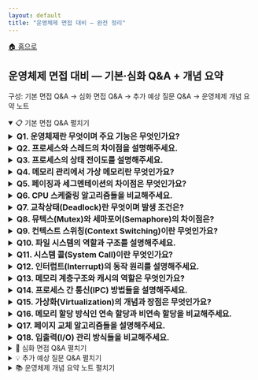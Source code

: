 ```yaml
---
layout: default
title: "운영체제 면접 대비 — 완전 정리"
---
```


<p class="breadcrumb"><a href="/cs_study/home.html">🏠 홈으로</a></p>

<section>
  <h2>운영체제 면접 대비 — 기본·심화 Q&A + 개념 요약</h2>
  <p>구성: 기본 면접 Q&A → 심화 면접 Q&A → 추가 예상 질문 Q&A → 운영체제 개념 요약 노트</p>
</section>

<!-- ① 기본 면접 Q&A -->
<details open>
  <summary><span class="accordion-title">📋 기본 면접 Q&A</span> <span class="indicator">펼치기</span></summary>
  <div class="accordion-content">

  <details>
    <summary style="font-size:1rem;"><b>Q1. 운영체제란 무엇이며 주요 기능은 무엇인가요?</b></summary>
    <div class="accordion-content">
      <p>운영체제는 컴퓨터 하드웨어와 소프트웨어 사이의 중간 역할을 하는 시스템 소프트웨어입니다. 주요 기능으로는 프로세스 관리, 메모리 관리, 파일 시스템 관리, 입출력 관리, 네트워크 관리가 있습니다. 또한 하드웨어 자원을 효율적으로 분배하고, 사용자와 응용 프로그램에게 편리한 인터페이스를 제공하며, 시스템의 보안과 안정성을 보장하는 역할을 합니다.</p>
    </div>
  </details>

  <details>
    <summary style="font-size:1rem;"><b>Q2. 프로세스와 스레드의 차이점을 설명해주세요.</b></summary>
    <div class="accordion-content">
      <p>프로세스는 실행 중인 프로그램으로, 독립적인 메모리 공간을 가지며 다른 프로세스와 완전히 분리되어 있습니다. 각 프로세스는 고유한 PID를 가지고 있으며, 프로세스 간 통신을 위해서는 IPC 메커니즘이 필요합니다. 반면 스레드는 프로세스 내부의 실행 단위로, 같은 프로세스의 스레드들은 코드, 데이터, 힙 영역을 공유하고 스택 영역만 개별적으로 가집니다. 스레드는 생성과 컨텍스트 스위칭 비용이 프로세스보다 적어 효율적입니다.</p>
      <hr>
      <h3>PID (Process ID)</h3>
      <ul>
        <li>PID는 프로세스의 주민등록번호 같은 개념이다.</li>
        <li>운영체제가 각 프로세스에게 부여하는 고유한 번호</li>
        <li>시스템에서 실행 중인 모든 프로세스를 구별하기 위해 사용</li>
        <li>프로세스가 생성되면 자동으로 할당되고, 종료되면 해제됨</li>
      </ul>
      <h3>IPC (Inter-Process Communication)</h3>
      <ul>
        <li>IPC는 프로세스들 간의 소통 방법이다.</li>
        <li>프로세스들은 기본적으로 독립적인 공간에서 실행되기 때문에, 서로 데이터를 주고받으려면 특별한 방법이 필요하다.</li>
        <li>주요 IPC 메커니즘들</li>
        <ul>
          <li>파이프(Pipe): 물을 흘려보내듯 데이터를 한 방향으로 전달</li>
          <li>공유 메모리: 여러 프로세스가 같은 메모리 공간을 공유</li>
          <li>메시지 큐: 우편함처럼 메시지를 저장했다가 전달</li>
          <li>소켓: 네트워크를 통한 통신 (같은 컴퓨터 내에서도 사용 가능)</li>
        </ul>
      </ul>
      <p>간단히 말해, PID는 프로세스의 이름표이고, IPC는 프로세스들이 대화하는 방법이라고 생각하면 됨.</p>
      <br>
      <h3>프로세스 vs 스레드를 쉽게 비유해보면</h3>
      <ul>
        <li>프로세스 = 공장 한 동</li>
        <li>스레드 = 공장 안의 작업자</li>
      </ul>
      <p>왜 "실행 단위"라고 할까?</p>
      <ul>
        <li>프로세스 자체는 그냥 "틀"이고, 실제로 CPU에서 명령어를 실행하는 것은 스레드이다.</li>
      </ul>
    </div>
  </details>

  <details>
    <summary style="font-size:1rem;"><b>Q3. 프로세스의 상태 전이도를 설명해주세요.</b></summary>
    <div class="accordion-content">
      <p>프로세스는 생성, 준비, 실행, 대기, 종료의 5가지 상태를 가집니다. 새로 생성된 프로세스는 생성 상태에서 준비 상태로 이동합니다. 준비 상태의 프로세스는 CPU를 할당받으면 실행 상태가 되고, 시간 할당량이 끝나거나 높은 우선순위 프로세스가 오면 다시 준비 상태로 돌아갑니다. 실행 중 I/O 작업이나 자원 대기가 필요하면 대기 상태로 이동하고, 대기 조건이 해결되면 준비 상태로 돌아갑니다. 작업을 완료하면 종료 상태가 됩니다.</p>
      <hr>
      <figure style="margin:12px 0; text-align:center;">
      <img
        src="https://github.com/user-attachments/assets/6ff556a4-56c2-433d-b15b-b5019aaeff4d"
        alt="프로세스 상태 전이도(생성-준비-실행-대기-종료)"
        width="900" height="437" loading="lazy"
        style="max-width:100%; height:auto; display:inline-block;"
      />
      <figcaption style="font-size:.9rem; color:#666;"></figcaption>
      </figure>
      <ul>
        <li><b>Dispatch:</b> 스케줄러가 준비(Ready) → 실행(Run) 으로 올려보내는 동작. 준비 큐에서 하나를 뽑아 CPU에 얹고(컨텍스트 스위치) 실행을 시작합니다.</li>
        <li><b>Wake Up:</b> I/O 완료·자원 확보 같은 이벤트로 대기(Wait) → 준비(Ready) 로 깨우는 신호. 대기 중이던 프로세스가 다시 준비 큐로 돌아옵니다.</li>
        <li><b>Timer Runout:</b> 시간 할당량(타임 슬라이스) 끝을 알리는 타이머 인터럽트로 실행(Run) → 준비(Ready) 로 선점(preemption)됨.</li>
      </ul>
      <p>유사하게 더 높은 우선순위 프로세스가 도착해도 실행 중이던 프로세스가 선점되어 Run → Ready로 내려갑니다.</p>
    </div>
  </details>

  <details>
    <summary style="font-size:1rem;"><b>Q4. 메모리 관리에서 가상 메모리란 무엇인가요?</b></summary>
    <div class="accordion-content">
      <p>가상 메모리는 물리 메모리의 크기 제약을 극복하기 위한 기법으로, 프로세스가 실제 물리 메모리보다 큰 주소 공간을 사용할 수 있게 해줍니다. 각 프로세스는 독립적인 가상 주소 공간을 가지며, MMU(Memory Management Unit)가 가상 주소를 물리 주소로 변환합니다. 당장 필요하지 않은 페이지는 보조 저장장치에 저장하고, 필요할 때 메모리로 로드하는 페이징 기법을 사용합니다. 이를 통해 멀티태스킹과 메모리 보호, 공유를 효율적으로 구현할 수 있습니다.</p>
      <hr>
      <h3>MMU(Memory Management Unit)</h3>
      <p>가상 주소와 실제 주소를 변환해주는 하드웨어이다. 쉽게 말해, 메모리 번역기이다.</p>
      <ul>
        <li>프로그램이 사용하는 "가짜 주소"를 실제 RAM의 "진짜 주소"로 바꿔주는 역할을 한다.</li>
        <li><b>왜 필요할까?</b></li>
        <ul>
          <li>주소 충돌 방지: MMU가 각각 다른 실제 위치로 매핑해줘서, 여러 프로그램이 모두 "주소 0번부터 시작"이라고 해도 충돌되지 않는다.</li>
          <li>보안: 프로그램 A가 프로그램 B의 메모리에 접근하려고 하면 MMU가 차단</li>
          <li>메모리 효율성: 실제로는 연속되지 않은 메모리 조각들을 마치 연속된 것처럼 보이게 해줌</li>
        </ul>
      </ul>
    </div>
  </details>

  <details>
    <summary style="font-size:1rem;"><b>Q5. 페이징과 세그멘테이션의 차이점은 무엇인가요?</b></summary>
    <div class="accordion-content">
      <p>페이징은 고정된 크기의 페이지 단위로 메모리를 관리하는 방식입니다. 내부 단편화는 발생할 수 있지만 외부 단편화는 발생하지 않으며, 하드웨어의 지원을 받아 효율적으로 구현됩니다. 세그멘테이션은 논리적 의미를 가진 가변 크기의 세그먼트로 메모리를 분할하는 방식입니다. 코드, 데이터, 스택 등으로 논리적으로 분할되어 보호와 공유가 용이하지만, 외부 단편화 문제가 발생할 수 있습니다. 현대의 많은 시스템에서는 두 기법을 결합한 세그먼트-페이지 방식을 사용합니다.</p>
    </div>
    <hr>
    <h3>하드웨어의 지원을 받아 구현된다는 건 무슨 의미일까?</h3>
    <p>페이징은 CPU 안의 전용 하드웨어(MMU·TLB)가 주소 변환을 대신 해줘서 빠르고 자동으로 돌아간다는 뜻</p>
    <ul>
      <li><b>MMU:</b> 프로그램이 쓰는 가상주소 → 실제 물리주소로 매 접근마다 자동 변환</li>
      <li><b>TLB:</b> 최근 변환 결과를 캐시해서 더 빠르게 접근</li>
      <li><b>페이지 폴트 신호:</b> 해당 페이지가 없으면 하드웨어가 예외를 띄워 OS가 불러오게 해줌</li>
    </ul>
    <p>즉, 소프트웨어가 일일이 계산하지 않아도 하드웨어가 뒷단에서 번역·캐시·예외 처리를 맡아줘서 페이징이 눈에 띄는 오버헤드 없이 동작한다는 의미</p>
  </details>

  <details>
    <summary style="font-size:1rem;"><b>Q6. CPU 스케줄링 알고리즘들을 비교해주세요.</b></summary>
    <div class="accordion-content">
      <p>FCFS(First Come First Served)는 도착 순서대로 처리하는 가장 간단한 방식이지만, 평균 대기 시간이 길고 convoy effect가 발생할 수 있습니다. SJF(Shortest Job First)는 실행 시간이 짧은 작업부터 처리하여 평균 대기 시간을 최소화하지만, 실행 시간 예측이 어렵고 starvation 문제가 있습니다. Round Robin은 시간 할당량을 두고 순환하며 처리하는 방식으로 응답 시간이 좋지만, 시간 할당량 설정이 중요합니다. Priority Scheduling은 우선순위가 높은 작업부터 처리하지만 낮은 우선순위 작업의 starvation을 방지하기 위해 aging 기법을 사용합니다.</p>
      <hr>
      <h3>convoy effect</h3>
      <p>FCFS에서 맨 앞에 있는 ‘아주 긴 작업’ 때문에 뒤의 ‘짧은 작업들’이 줄줄이 묶여 느려지는 현상</p>
      <ul>
        <li><b>왜 생기나?</b> FCFS는 선착순·비선점이라, 긴 CPU-bound 작업이 먼저 오면 끝날 때까지 뒤의 I/O-bound(짧게 CPU 쓰고 I/O 하러 가는) 작업들이 시작도 못 함 → 그 사이에 I/O 장치는 놀고, 평균 대기시간·응답시간이 확 늘어남.</li>
        <li><b>피하는 법:</b> SJF/SRTF(짧은 작업 우선), Round Robin(선점), MLFQ처럼 I/O-bound에 유리한 선점형 스케줄링을 쓰면 완화됩니다.</li>
      </ul>
    </div>
  </details>

  <details>
    <summary style="font-size:1rem;"><b>Q7. 교착상태(Deadlock)란 무엇이며 발생 조건은?</b></summary>
    <div class="accordion-content">
      <p>교착상태는 두 개 이상의 프로세스가 서로가 점유하고 있는 자원을 기다리며 무한정 대기하는 상황입니다. 발생 조건으로는 상호 배제(자원을 한 번에 한 프로세스만 사용), 점유와 대기(자원을 보유한 채 다른 자원을 기다림), 비선점(다른 프로세스가 자원을 강제로 빼앗을 수 없음), 순환 대기(프로세스들이 원형으로 자원을 기다림)의 4가지 조건이 모두 성립해야 합니다. 이 중 하나라도 성립하지 않으면 교착상태를 방지할 수 있습니다.</p>
    </div>
  </details>

  <details>
    <summary style="font-size:1rem;"><b>Q8. 뮤텍스(Mutex)와 세마포어(Semaphore)의 차이점은?</b></summary>
    <div class="accordion-content">
      <p>뮤텍스는 mutual exclusion의 줄임말로, 한 번에 하나의 스레드만 임계 영역에 접근할 수 있도록 하는 동기화 객체입니다. 이진 값(0 또는 1)만 가지며, 락을 획득한 스레드만이 락을 해제할 수 있습니다. 세마포어는 정수 값을 가지는 동기화 객체로, 지정된 개수만큼의 스레드가 동시에 자원에 접근할 수 있습니다. wait(P)와 signal(V) 연산을 통해 값을 조작하며, 어떤 스레드든 세마포어 값을 증가시킬 수 있습니다. 뮤텍스는 소유권 개념이 있지만 세마포어는 없습니다.</p>
    </div>
  </details>

  <details>
    <summary style="font-size:1rem;"><b>Q9. 컨텍스트 스위칭(Context Switching)이란 무엇인가요?</b></summary>
    <div class="accordion-content">
      <p>컨텍스트 스위칭은 현재 실행 중인 프로세스나 스레드를 중단하고 다른 프로세스나 스레드를 실행하는 과정입니다. 현재 실행 상태를 PCB(Process Control Block)에 저장하고, 실행할 프로세스의 상태를 PCB에서 복원합니다. 이 과정에서 CPU 레지스터, 프로그램 카운터, 메모리 관리 정보 등이 저장되고 복원됩니다. 컨텍스트 스위칭은 오버헤드가 발생하므로 너무 자주 발생하면 시스템 성능이 저하될 수 있습니다.</p>
      <hr>
      <p>PCB (Process Control Block) = 프로세스 정보를 담은 카드(프로세스의 신분증)</p>
      <ul>
        <li>무엇을 저장하나요?</li>
        <ul>
          <li>PID: 프로세스 번호</li>
          <li>레지스터 값들: CPU가 어디까지 실행했는지</li>
          <li>메모리 정보: 어떤 메모리를 사용 중인지</li>
          <li>상태: 실행 중/대기 중/종료 등</li>
        </ul>
        <li>언제 사용하나요?</li>
        <ul>
          <li>컨텍스트 스위칭 시</li>
          <ol>
            <li>현재 프로세스 정보를 PCB에 저장 (백업)</li>
            <li>다음 프로세스의 PCB 정보를 CPU에 복원</li>
          </ol>
        </ul>
      </ul>
      <p>PCB 덕분에 여러 프로그램이 번갈아 실행되면서도 각자 중단된 지점부터 정확히 이어갈 수 있다.</p>
    </div>
  </details>

  <details>
    <summary style="font-size:1rem;"><b>Q10. 파일 시스템의 역할과 구조를 설명해주세요.</b></summary>
    <div class="accordion-content">
      <p>파일 시스템은 저장 장치에 파일을 저장하고 관리하는 시스템입니다. 파일의 생성, 삭제, 읽기, 쓰기 등의 기본 연산을 제공하고, 디렉토리 구조를 통해 파일을 계층적으로 조직화합니다. 파일 시스템은 일반적으로 부트 블록, 슈퍼 블록, 아이노드 테이블, 데이터 블록으로 구성됩니다. 슈퍼 블록은 파일 시스템의 전체 정보를 담고, 아이노드는 파일의 메타데이터를 저장하며, 데이터 블록은 실제 파일 내용을 저장합니다.</p>
    </div>
  </details>

  <details>
    <summary style="font-size:1rem;"><b>Q11. 시스템 콜(System Call)이란 무엇인가요?</b></summary>
    <div class="accordion-content">
      <p>시스템 콜은 사용자 프로그램이 운영체제의 서비스를 요청하는 인터페이스입니다. 사용자 모드에서 실행되는 프로그램이 커널 모드의 기능을 사용하려면 시스템 콜을 통해야 합니다. 파일 조작(open, read, write), 프로세스 제어(fork, exec, exit), 정보 관리(getpid, alarm), 통신(pipe, socket) 등의 기능을 제공합니다. 시스템 콜 발생 시 인터럽트가 발생하고, 사용자 모드에서 커널 모드로 전환되어 요청된 서비스가 실행됩니다.</p>
    </div>
  </details>

  <details>
    <summary style="font-size:1rem;"><b>Q12. 인터럽트(Interrupt)의 동작 원리를 설명해주세요.</b></summary>
    <div class="accordion-content">
      <p>인터럽트는 CPU가 현재 실행 중인 작업을 중단하고 다른 작업을 처리하게 하는 신호입니다. 하드웨어 인터럽트와 소프트웨어 인터럽트로 구분됩니다. 인터럽트 발생 시 현재 실행 중인 명령어를 완료하고, 현재 상태를 스택에 저장한 후 인터럽트 벡터를 통해 해당 인터럽트 핸들러로 분기합니다. 인터럽트 처리가 완료되면 저장된 상태를 복원하고 원래 작업을 계속 수행합니다. 이를 통해 I/O 처리, 시분할 시스템, 예외 처리 등이 가능합니다.</p>
    </div>
  </details>

  <details>
    <summary style="font-size:1rem;"><b>Q13. 메모리 계층구조와 캐시의 역할은 무엇인가요?</b></summary>
    <div class="accordion-content">
      <p>메모리 계층구조는 속도가 빠르고 비싼 메모리에서 속도가 느리고 저렴한 메모리로 구성됩니다. CPU 레지스터, L1/L2/L3 캐시, 주기억장치(RAM), 보조기억장치(HDD/SSD) 순으로 배열됩니다. 캐시는 자주 사용되는 데이터를 빠른 메모리에 저장하여 평균 접근 시간을 줄이는 역할을 합니다. 지역성 원리(시간적, 공간적 지역성)에 기반하여 동작하며, 캐시 적중률이 높을수록 시스템 성능이 향상됩니다.</p>
    </div>
  </details>

  <details>
    <summary style="font-size:1rem;"><b>Q14. 프로세스 간 통신(IPC) 방법들을 설명해주세요.</b></summary>
    <div class="accordion-content">
      <p>파이프는 부모-자식 프로세스 간 단방향 통신을 제공하며, 명명된 파이프(FIFO)는 관련 없는 프로세스 간에도 사용할 수 있습니다. 공유 메모리는 여러 프로세스가 같은 메모리 영역을 공유하여 빠른 데이터 교환을 가능하게 하지만 동기화가 필요합니다. 메시지 큐는 메시지 단위로 데이터를 전송하며, 순서가 보장되고 동기화 문제가 적습니다. 소켓은 네트워크를 통한 프로세스 간 통신을 제공하며, 시그널은 간단한 이벤트 통지에 사용됩니다.</p>
    </div>
  </details>

  <details>
    <summary style="font-size:1rem;"><b>Q15. 가상화(Virtualization)의 개념과 장점은 무엇인가요?</b></summary>
    <div class="accordion-content">
      <p>가상화는 물리적 자원을 논리적으로 분할하여 여러 개의 가상 환경을 만드는 기술입니다. 하나의 물리적 서버에서 여러 개의 가상 머신을 실행할 수 있어 하드웨어 활용률을 높일 수 있습니다. 자원 격리를 통해 안정성을 보장하고, 스냅샷과 마이그레이션 기능으로 관리 편의성을 제공합니다. 또한 서로 다른 운영체제를 동시에 실행할 수 있어 개발과 테스트 환경 구축에 유리하며, 클라우드 컴퓨팅의 기반 기술입니다.</p>
    </div>
  </details>

  <details>
    <summary style="font-size:1rem;"><b>Q16. 메모리 할당 방식인 연속 할당과 비연속 할당을 비교해주세요.</b></summary>
    <div class="accordion-content">
      <p>연속 할당은 프로세스를 물리 메모리의 연속된 공간에 배치하는 방식입니다. First Fit, Best Fit, Worst Fit 등의 전략이 있으며, 구현이 간단하고 주소 변환이 빠르지만 외부 단편화 문제가 발생합니다. 비연속 할당은 프로세스를 여러 개의 블록으로 나누어 메모리의 여러 위치에 배치하는 방식입니다. 페이징과 세그멘테이션이 대표적이며, 외부 단편화 문제를 해결하고 메모리 활용률을 높이지만, 주소 변환을 위한 추가 하드웨어와 오버헤드가 필요합니다.</p>
    </div>
  </details>

  <details>
    <summary style="font-size:1rem;"><b>Q17. 페이지 교체 알고리즘들을 설명해주세요.</b></summary>
    <div class="accordion-content">
      <p>FIFO는 가장 먼저 들어온 페이지를 교체하는 간단한 방식이지만, Belady's Anomaly가 발생할 수 있습니다. LRU(Least Recently Used)는 가장 오랫동안 사용되지 않은 페이지를 교체하며, 지역성 원리에 기반하여 좋은 성능을 보입니다. LFU(Least Frequently Used)는 가장 적게 사용된 페이지를 교체하고, MFU(Most Frequently Used)는 그 반대입니다. Optimal은 가장 먼 미래에 사용될 페이지를 교체하는 이론적 최적 알고리즘이지만 실제로는 구현 불가능합니다. Clock 알고리즘은 LRU의 근사치로 하드웨어 구현이 용이합니다.</p>
    </div>
  </details>

  <details>
    <summary style="font-size:1rem;"><b>Q18. 입출력(I/O) 관리 방식들을 비교해주세요.</b></summary>
    <div class="accordion-content">
      <p>폴링(Polling)은 CPU가 주기적으로 I/O 장치의 상태를 확인하는 방식으로 구현이 간단하지만 CPU 자원을 낭비합니다. 인터럽트 방식은 I/O 작업 완료 시 인터럽트를 발생시켜 CPU에 알리므로 효율적이지만, 대량의 데이터 전송 시 인터럽트 오버헤드가 큽니다. DMA(Direct Memory Access)는 CPU의 개입 없이 I/O 장치가 직접 메모리와 데이터를 주고받는 방식으로, 대용량 데이터 전송에 효율적입니다. 비동기 I/O는 I/O 요청 후 다른 작업을 계속 수행하다가 완료 통지를 받는 방식입니다.</p>
    </div>
  </details>

  </div>
</details>

<!-- ② 심화 면접 Q&A -->
<details>
  <summary><span class="accordion-title">🚀 심화 면접 Q&A</span> <span class="indicator">펼치기</span></summary>
  <div class="accordion-content">

  <details>
    <summary style="font-size:1rem;"><b>Q19. 메모리 보호(Memory Protection) 기법들을 설명해주세요.</b></summary>
    <div class="accordion-content">
      <p>메모리 보호는 프로세스가 자신에게 할당되지 않은 메모리에 접근하는 것을 방지하는 기법입니다. 기준 레지스터와 한계 레지스터를 사용하는 방법, 페이징에서 페이지 테이블의 보호 비트를 활용하는 방법, 세그멘테이션에서 세그먼트별 접근 권한을 설정하는 방법이 있습니다. 또한 사용자 모드와 커널 모드를 구분하여 특권 명령어의 실행을 제한하고, MMU에서 주소 변환 과정에서 접근 권한을 검사합니다.</p>
    </div>
  </details>

  <details>
    <summary style="font-size:1rem;"><b>Q20. Copy-on-Write(COW) 기법의 동작 원리는?</b></summary>
    <div class="accordion-content">
      <p>Copy-on-Write는 fork() 시스템 콜의 성능을 향상시키기 위한 기법입니다. 프로세스가 fork될 때 즉시 메모리를 복사하지 않고, 부모와 자식이 같은 물리 메모리를 공유하되 읽기 전용으로 설정합니다. 어느 한 프로세스가 메모리에 쓰기를 시도할 때만 실제로 복사가 일어납니다. 이를 통해 fork의 시간과 메모리 사용량을 크게 줄일 수 있으며, exec() 호출로 새로운 프로그램을 실행하는 경우 불필요한 복사를 피할 수 있습니다.</p>
    </div>
  </details>

  <details>
    <summary style="font-size:1rem;"><b>Q21. NUMA(Non-Uniform Memory Access) 아키텍처란?</b></summary>
    <div class="accordion-content">
      <p>NUMA는 멀티프로세서 시스템에서 각 프로세서가 로컬 메모리와 원격 메모리에 대해 서로 다른 접근 시간을 가지는 아키텍처입니다. 프로세서는 자신의 로컬 메모리에는 빠르게 접근하지만, 다른 프로세서의 로컬 메모리에는 상대적으로 느리게 접근합니다. 운영체제는 프로세스를 특정 NUMA 노드에 바인딩하고, 해당 노드의 로컬 메모리를 우선적으로 할당하여 성능을 최적화해야 합니다.</p>
    </div>
  </details>

  <details>
    <summary style="font-size:1rem;"><b>Q22. 실시간 시스템(Real-time System)의 스케줄링은 어떻게 다른가요?</b></summary>
    <div class="accordion-content">
      <p>실시간 시스템은 작업이 정해진 데드라인 내에 완료되어야 하는 시스템입니다. 경성 실시간 시스템은 데드라인을 절대 놓치면 안 되고, 연성 실시간 시스템은 가끔 놓쳐도 괜찮습니다. Rate Monotonic 스케줄링은 주기가 짧은 태스크에 높은 우선순위를 부여하고, Earliest Deadline First(EDF)는 데드라인이 가장 가까운 태스크를 먼저 실행합니다. 스케줄러빌리티 분석을 통해 주어진 태스크 집합이 모든 데드라인을 만족할 수 있는지 미리 검증해야 합니다.</p>
    </div>
  </details>

  <details>
    <summary style="font-size:1rem;"><b>Q23. 마이크로커널과 모놀리식 커널의 장단점은?</b></summary>
    <div class="accordion-content">
      <p>모놀리식 커널은 운영체제의 모든 기능이 커널 공간에서 실행되는 구조입니다. 시스템 콜 오버헤드가 적고 성능이 좋지만, 한 부분에서 오류가 발생하면 전체 시스템이 다운될 수 있고 유지보수가 어렵습니다. 마이크로커널은 최소한의 기능만 커널에 두고 나머지는 사용자 공간의 서버로 구현합니다. 안정성과 확장성이 좋고 다양한 하드웨어에 포팅이 용이하지만, 서버 간 통신 오버헤드로 인해 성능이 저하될 수 있습니다.</p>
    </div>
  </details>

  <details>
    <summary style="font-size:1rem;"><b>Q24. 메모리 압축(Memory Compression) 기술은 어떻게 동작하나요?</b></summary>
    <div class="accordion-content">
      <p>메모리 압축은 물리 메모리 부족 시 일부 페이지를 디스크로 스왑하는 대신 메모리 내에서 압축하여 저장하는 기술입니다. 디스크 I/O보다 압축/해제가 빠르기 때문에 성능 향상을 기대할 수 있습니다. 압축률이 좋은 페이지들을 선별하여 압축하고, 접근 빈도가 낮은 페이지를 우선적으로 대상으로 합니다. 최근 모바일 기기나 가상화 환경에서 메모리 효율성을 높이기 위해 활용되고 있습니다.</p>
    </div>
  </details>

  <details>
    <summary style="font-size:1rem;"><b>Q25. 컨테이너와 가상머신의 차이점은 무엇인가요?</b></summary>
    <div class="accordion-content">
      <p>가상머신은 하이퍼바이저 위에서 완전한 운영체제를 실행하는 방식으로, 강력한 격리를 제공하지만 오버헤드가 큽니다. 컨테이너는 호스트 운영체제의 커널을 공유하면서 애플리케이션 레벨에서 격리를 제공합니다. 컨테이너는 시작 시간이 빠르고 리소스 사용량이 적으며 이미지 크기가 작습니다. 하지만 보안 격리가 상대적으로 약하고 같은 커널을 공유하므로 운영체제 레벨의 버그에 취약할 수 있습니다.</p>
    </div>
  </details>

  <details>
    <summary style="font-size:1rem;"><b>Q26. 메모리 맵 파일(Memory-Mapped File)의 장점은?</b></summary>
    <div class="accordion-content">
      <p>메모리 맵 파일은 파일의 내용을 프로세스의 가상 주소 공간에 매핑하여, 파일 I/O를 메모리 접근처럼 처리할 수 있게 하는 기법입니다. 일반적인 read/write 시스템 콜보다 오버헤드가 적고, 여러 프로세스가 같은 파일을 공유할 때 효율적입니다. 또한 운영체제의 페이지 캐시를 직접 활용할 수 있어 중복 버퍼링을 피할 수 있습니다. 대용량 파일 처리나 데이터베이스 시스템에서 주로 사용됩니다.</p>
    </div>
  </details>

  <details>
    <summary style="font-size:1rem;"><b>Q27. 버퍼 오버플로우와 스택 스매싱 보호 기법은?</b></summary>
    <div class="accordion-content">
      <p>버퍼 오버플로우는 배열의 경계를 넘어서 데이터를 쓰는 보안 취약점으로, 스택의 반환 주소를 변조하여 악의적인 코드를 실행시킬 수 있습니다. 보호 기법으로는 스택 카나리(Stack Canary)를 사용하여 오버플로우 발생을 탐지하고, ASLR(Address Space Layout Randomization)로 메모리 주소를 무작위화하며, DEP(Data Execution Prevention)로 데이터 영역의 코드 실행을 차단합니다. 또한 컴파일러 수준에서 스택 보호 옵션을 제공합니다.</p>
    </div>
  </details>

  </div>
</details>

<!-- ③ 추가 예상 질문 Q&A -->
<details>
  <summary><span class="accordion-title">💡 추가 예상 질문 Q&A</span> <span class="indicator">펼치기</span></summary>
  <div class="accordion-content">

  <details>
    <summary style="font-size:1rem;"><b>Q28. 멀티코어 시스템에서 캐시 일관성(Cache Coherence) 문제는?</b></summary>
    <div class="accordion-content">
      <p>멀티코어 시스템에서 각 코어가 개별 캐시를 가질 때, 같은 메모리 위치의 데이터가 여러 캐시에 다른 값으로 저장될 수 있습니다. MESI 프로토콜은 Modified, Exclusive, Shared, Invalid 상태로 캐시 라인을 관리하여 일관성을 유지합니다. 한 코어가 데이터를 수정하면 다른 코어의 캐시에 있는 해당 데이터를 무효화하거나 업데이트합니다. 이러한 프로토콜은 하드웨어 수준에서 자동으로 처리되지만 성능에 영향을 줄 수 있습니다.</p>
    </div>
  </details>

  <details>
    <summary style="font-size:1rem;"><b>Q29. 운영체제의 부팅 과정을 단계별로 설명해주세요.</b></summary>
    <div class="accordion-content">
      <p>전원이 켜지면 BIOS/UEFI가 실행되어 하드웨어를 초기화하고 POST(Power-On Self Test)를 수행합니다. 부트 로더를 찾아 실행하면, 부트 로더는 커널 이미지를 메모리에 로드하고 커널로 제어를 넘깁니다. 커널은 하드웨어를 감지하고 드라이버를 로드하며, 루트 파일 시스템을 마운트합니다. 그 다음 init 프로세스(또는 systemd)가 시작되어 시스템 서비스들을 차례로 시작하고, 마지막으로 로그인 프롬프트나 그래픽 인터페이스가 나타납니다.</p>
    </div>
  </details>

  <details>
    <summary style="font-size:1rem;"><b>Q30. 커널 스레드와 사용자 스레드의 차이점은?</b></summary>
    <div class="accordion-content">
      <p>사용자 스레드는 사용자 공간에서 라이브러리에 의해 관리되는 스레드로, 커널이 존재를 모릅니다. 생성과 컨텍스트 스위칭이 빠르지만, 하나의 스레드가 블록되면 전체 프로세스가 블록됩니다. 커널 스레드는 커널에 의해 직접 관리되는 스레드로, 한 스레드가 블록되어도 다른 스레드는 계속 실행될 수 있습니다. 하지만 생성과 관리 비용이 높습니다. 하이브리드 모델은 사용자 스레드를 커널 스레드에 매핑하여 두 방식의 장점을 결합합니다.</p>
    </div>
  </details>

  <details>
    <summary style="font-size:1rem;"><b>Q31. 파일 시스템의 저널링(Journaling) 기능이란?</b></summary>
    <div class="accordion-content">
      <p>저널링은 파일 시스템의 일관성을 보장하기 위해 변경 사항을 미리 로그에 기록하는 기법입니다. 시스템 크래시 발생 시 저널을 통해 미완료된 작업을 롤백하거나 재실행할 수 있어 파일 시스템 복구 시간을 단축시킵니다. 메타데이터만 저널링하는 방식과 데이터도 함께 저널링하는 방식이 있으며, 후자가 더 안전하지만 성능 오버헤드가 큽니다. ext3, ext4, NTFS 등의 현대 파일 시스템에서 지원됩니다.</p>
    </div>
  </details>

  <details>
    <summary style="font-size:1rem;"><b>Q32. 로드 밸런싱과 프로세서 친화도(Processor Affinity)란?</b></summary>
    <div class="accordion-content">
      <p>로드 밸런싱은 멀티프로세서 시스템에서 작업을 여러 CPU에 균등하게 분배하여 전체 시스템 성능을 최적화하는 기법입니다. 프로세서 친화도는 프로세스나 스레드를 특정 CPU에 고정하여 실행하는 것으로, 캐시 지역성을 향상시키고 메모리 접근 패턴을 최적화할 수 있습니다. 소프트 친화도는 가능한 한 같은 CPU를 사용하려 하지만 필요시 이동이 가능하고, 하드 친화도는 특정 CPU에 강제로 고정합니다.</p>
    </div>
  </details>

  <details>
    <summary style="font-size:1rem;"><b>Q33. 메모리 디프래그멘테이션(Defragmentation) 기법들은?</b></summary>
    <div class="accordion-content">
      <p>압축(Compaction)은 사용 중인 메모리 블록들을 한쪽으로 모아 큰 연속 공간을 만드는 기법입니다. 모든 포인터를 업데이트해야 하므로 비용이 크지만 외부 단편화를 완전히 해결할 수 있습니다. 버디 시스템은 2의 거듭제곱 크기로 메모리를 관리하여 단편화를 줄이는 방법이고, 슬랩 할당자는 자주 사용되는 크기의 객체를 미리 할당해두어 효율성을 높입니다. 가비지 컬렉터는 사용하지 않는 메모리를 자동으로 회수하여 단편화를 방지합니다.</p>
    </div>
  </details>

  <details>
    <summary style="font-size:1rem;"><b>Q34. 분산 시스템에서의 일관성(Consistency) 모델들은?</b></summary>
    <div class="accordion-content">
      <p>강한 일관성은 모든 노드가 동시에 같은 값을 보는 모델이지만 성능과 가용성에 제약이 있습니다. 약한 일관성은 일정 시간 후에 일관성이 보장되는 모델로, 최종 일관성이 대표적입니다. 순차 일관성은 모든 연산이 어떤 순서로 실행되든 결과가 같아야 한다는 조건이고, 인과 일관성은 인과 관계가 있는 연산들의 순서만 보장합니다. CAP 정리에 따르면 분산 시스템에서는 일관성, 가용성, 분할 내성 중 두 가지만 동시에 만족할 수 있습니다.</p>
    </div>
  </details>

  <details>
    <summary style="font-size:1rem;"><b>Q35. 컨테이너 오케스트레이션의 핵심 개념들은?</b></summary>
    <div class="accordion-content">
      <p>컨테이너 오케스트레이션은 대규모 컨테이너 환경을 자동으로 배포, 관리, 확장하는 기술입니다. 쿠버네티스는 파드(Pod) 단위로 컨테이너를 그룹화하고, 서비스 디스커버리를 통해 동적으로 연결합니다. 리플리카셋은 원하는 수의 파드 인스턴스를 유지하고, 롤링 업데이트로 무중단 배포를 지원합니다. 리소스 쿼터와 네임스페이스를 통해 멀티테넌시를 지원하며, 헬스체크와 셀프힐링 기능으로 안정성을 보장합니다.</p>
    </div>
  </details>

  <details>
    <summary style="font-size:1rem;"><b>Q36. 시스템 모니터링과 성능 튜닝 지표들은?</b></summary>
    <div class="accordion-content">
      <p>CPU 사용률은 시스템의 처리 능력을 나타내며, 메모리 사용률과 스왑 사용량은 메모리 부족 상황을 파악하는 데 중요합니다. 디스크 I/O는 IOPS, 처리량, 지연 시간으로 측정하며, 네트워크는 대역폭 사용률과 패킷 손실률을 모니터링합니다. 로드 애버리지는 시스템의 전반적인 부하를 나타내고, 컨텍스트 스위치 횟수는 스케줄링 오버헤드를 측정합니다. 이러한 지표들을 종합적으로 분석하여 병목 지점을 찾고 성능을 최적화해야 합니다.</p>
    </div>
  </details>

  <details>
    <summary style="font-size:1rem;"><b>Q37. 보안 운영체제(Security-Enhanced OS)의 특징은?</b></summary>
    <div class="accordion-content">
      <p>보안 운영체제는 일반 운영체제에 추가적인 보안 기능을 제공합니다. 강제 접근 제어(MAC)는 관리자가 정의한 보안 정책에 따라 접근을 제한하고, 다단계 보안은 기밀성 수준에 따라 정보를 분류합니다. 감사(Audit) 기능은 모든 보안 관련 이벤트를 기록하고, 침입 탐지 시스템은 비정상적인 활동을 감지합니다. SELinux는 리눅스에 MAC를 추가한 대표적인 예시로, 세밀한 권한 제어와 프로세스 격리를 제공합니다.</p>
    </div>
  </details>

  </div>
</details>

<!-- ④ 운영체제 개념 요약 노트 -->
<details>
  <summary><span class="accordion-title">📚 운영체제 개념 요약 노트</span> <span class="indicator">펼치기</span></summary>
  <div class="accordion-content">

  <h3>🏗 운영체제 구조</h3>
  <p><b>시스템 구성요소</b><br/>
  커널: 핵심 기능 (프로세스, 메모리, I/O 관리)<br/>
  시스템 콜: 사용자-커널 인터페이스<br/>
  디바이스 드라이버: 하드웨어 추상화<br/>
  셸: 사용자 인터페이스</p>

  <p><b>실행 모드</b><br/>
  사용자 모드: 제한된 권한<br/>
  커널 모드: 전체 시스템 접근 가능<br/>
  모드 전환: 시스템 콜, 인터럽트, 예외 시 발생</p>

  <h3>⚙ 프로세스 관리</h3>
  <p><b>프로세스 상태</b><br/>
  생성(New) → 준비(Ready) → 실행(Running)<br/>
  대기(Waiting) → 준비(Ready)<br/>
  실행(Running) → 종료(Terminated)</p>

  <p><b>스케줄링 알고리즘 비교</b><br/>
  FCFS: 간단하지만 convoy effect<br/>
  SJF: 평균 대기시간 최소, starvation 문제<br/>
  Round Robin: 공평하지만 time quantum 중요<br/>
  Priority: 우선순위 기반, aging으로 starvation 방지</p>

  <p><b>스레드 vs 프로세스</b><br/>
  생성 비용: 스레드 &lt; 프로세스<br/>
  메모리 공유: 스레드 O, 프로세스 X<br/>
  컨텍스트 스위칭: 스레드 &lt; 프로세스</p>

  <h3>💾 메모리 관리</h3>
  <p><b>메모리 계층</b></p>

  <p><b>페이징 vs 세그멘테이션</b><br/>
  구분 페이징 세그멘테이션<br/>
  크기 고정 가변<br/>
  내부 단편화 있음 없음<br/>
  외부 단편화 없음 있음<br/>
  주소 변환 단순 복잡</p>

  <h3>🔄 동기화</h3>
  <p><b>동기화 도구</b><br/>
  뮤텍스: 상호배제, 소유권 있음<br/>
  세마포어: 카운팅, 소유권 없음<br/>
  모니터: 고수준 동기화<br/>
  조건 변수: wait/signal 기반</p>

  <p><b>교착상태 조건</b><br/>
  1. 상호배제 (Mutual Exclusion)<br/>
  2. 점유와 대기 (Hold and Wait)<br/>
  3. 비선점 (No Preemption)<br/>
  4. 순환 대기 (Circular Wait)</p>

  <h3>📁 파일 시스템</h3>
  <p><b>파일 시스템 구조</b><br/>
  부트 블록: 부팅 정보<br/>
  슈퍼 블록: 파일 시스템 메타데이터<br/>
  아이노드 테이블: 파일 정보<br/>
  데이터 블록: 실제 파일 내용</p>

  <p><b>메모리 계층 (cycles)</b><br/>
  레지스터 (1 cycle)<br/>
  ↓<br/>
  L1 캐시 (1-2 cycles)<br/>
  ↓<br/>
  L2 캐시 (3-10 cycles)<br/>
  ↓<br/>
  L3 캐시 (10-20 cycles)<br/>
  ↓<br/>
  주기억장치 (100-300 cycles)<br/>
  ↓<br/>
  보조기억장치 (10,000,000+ cycles)</p>

  <h3>🔌 입출력 시스템</h3>
  <p><b>I/O 방식</b><br/>
  프로그램 제어 I/O: CPU가 직접 제어<br/>
  인터럽트 기반 I/O: 완료 시 인터럽트<br/>
  DMA: CPU 개입 없이 메모리 직접 접근</p>

  <p><b>버퍼링 종류</b><br/>
  단일 버퍼: 간단, 효율성 낮음<br/>
  이중 버퍼: 동시 읽기/쓰기 가능<br/>
  원형 버퍼: 연속적인 데이터 스트림</p>

  <h3>🛡 보안과 보호</h3>
  <p><b>접근 제어</b><br/>
  DAC (임의 접근 제어): 소유자가 권한 결정<br/>
  MAC (강제 접근 제어): 시스템 정책 기반<br/>
  RBAC (역할 기반): 역할에 따른 접근</p>

  <p><b>보안 위협</b><br/>
  버퍼 오버플로우: 스택 카나리로 방지<br/>
  코드 인젝션: ASLR, DEP로 완화<br/>
  권한 상승: 최소 권한 원칙</p>

  <h3>⚡ 성능 메트릭</h3>
  <p><b>CPU 메트릭</b><br/>
  사용률 (%): 100% - idle time<br/>
  로드 애버리지: 실행 대기 중인 프로세스 수<br/>
  컨텍스트 스위치: 프로세스/스레드 전환 횟수</p>

  <p><b>메모리 메트릭</b><br/>
  사용률 (%): (사용 중 메모리 / 전체 메모리) × 100<br/>
  페이지 폴트 비율: 메모리 접근 실패 횟수<br/>
  스왑 사용량: 가상 메모리 사용 정도</p>

  <p><b>I/O 메트릭</b><br/>
  IOPS: 초당 입출력 연산 수<br/>
  처리량 (Throughput): 단위 시간당 처리 데이터량<br/>
  지연시간 (Latency): 요청부터 응답까지 시간</p>

  <h3>🎯 시스템 최적화 전략</h3>
  <p><b>CPU 최적화</b><br/>
  프로세서 친화도 설정<br/>
  적절한 스케줄링 알고리즘 선택<br/>
  멀티스레드 프로그래밍 활용</p>

  <p><b>메모리 최적화</b><br/>
  지역성 원리 활용<br/>
  메모리 풀 사용<br/>
  가비지 컬렉션 튜닝</p>

  <p><b>I/O 최적화</b><br/>
  비동기 I/O 활용<br/>
  버퍼링과 캐싱<br/>
  SSD 특성에 맞는 최적화</p>

  <h3>💭 면접 팁</h3>
  <p>1. 기본 개념을 정확히 이해하고 실무 예시로 설명<br/>
  2. 장단점을 균형있게 제시하고 상황에 따른 선택 기준 언급<br/>
  3. 시스템 전체적인 관점에서 연관성 설명<br/>
  4. 최신 기술 동향과 전통적 방법의 비교<br/>
  5. 성능 메트릭과 최적화 경험 구체적으로 언급<br/>
  6. 보안과 안정성 측면도 함께 고려한 답변</p>

  </div>
</details>
